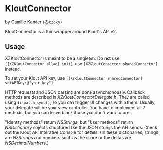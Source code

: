 KloutConnector
==============

by Camille Kander (@xzoky)

KloutConnector is a thin wrapper around Klout's API v2.

Usage
-----

XZKloutConnector is meant to be a singleton. Do **not** use ```[[XZKloutConnector alloc] init]```, use ```[XZKloutConnector sharedConnector]``` instead.

To set your Klout API key, use ```[[XZKloutConnector sharedConnector] setAPIKey:@"your_key"];```

HTTP requests and JSON parsing are done asynchronously. Callback methods are described in *XZKloutConnectorDelegate.h*. They are called using ```dispatch_sync()```, so you can trigger UI changes within them. Usually, your delegate will be your view controller.
You have to implement all 7 methods, but you can leave blank those you don't want to use.

"Identity methods" return *NSStrings*, but "User methods" return *NSDictionary* objects structured like the JSON strings the API sends. Check out the Klout API Interative Console for details.
(In these dictionaries, strings are *NSString*s and numbers such as the score or the deltas are *NSDecimalNumber*s.)